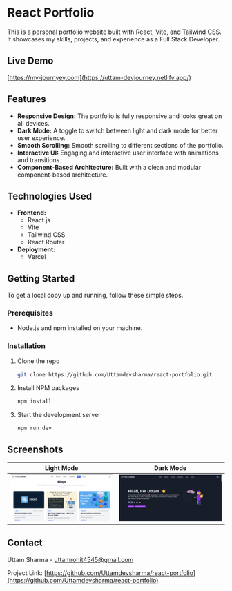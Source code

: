 # React Portfolio

This is a personal portfolio website built with React, Vite, and Tailwind CSS. It showcases my skills, projects, and experience as a Full Stack Developer.

## Live Demo

[https://my-journyey.com](https://uttam-devjourney.netlify.app/)

## Features

*   **Responsive Design:** The portfolio is fully responsive and looks great on all devices.
*   **Dark Mode:** A toggle to switch between light and dark mode for better user experience.
*   **Smooth Scrolling:** Smooth scrolling to different sections of the portfolio.
*   **Interactive UI:** Engaging and interactive user interface with animations and transitions.
*   **Component-Based Architecture:** Built with a clean and modular component-based architecture.

## Technologies Used

*   **Frontend:**
    *   React.js
    *   Vite
    *   Tailwind CSS
    *   React Router
*   **Deployment:**
    *   Vercel

## Getting Started

To get a local copy up and running, follow these simple steps.

### Prerequisites

*   Node.js and npm installed on your machine.

### Installation

1.  Clone the repo
    ```sh
    git clone https://github.com/Uttamdevsharma/react-portfolio.git
    ```
2.  Install NPM packages
    ```sh
    npm install
    ```
3.  Start the development server
    ```sh
    npm run dev
    ```



## Screenshots

| Light Mode                                 | Dark Mode                                  |
| ------------------------------------------ | ------------------------------------------ |
| ![Light Mode](public/images/light-mode.png) | ![Dark Mode](public/images/dark-mode.png) |

## Contact

Uttam Sharma - [uttamrohit4545@gmail.com](mailto:uttamrohit4545@gmail.com)

Project Link: [https://github.com/Uttamdevsharma/react-portfolio](https://github.com/Uttamdevsharma/react-portfolio)
